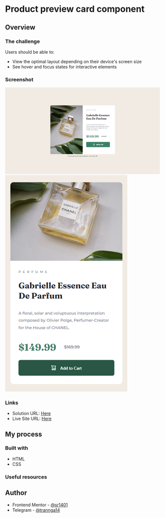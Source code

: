 # Product preview card component

## Overview

### The challenge

Users should be able to:

- View the optimal layout depending on their device's screen size
- See hover and focus states for interactive elements

### Screenshot

![image product desktop](/design/image_desktop.png)
![image product mobile](/design/image_mobile.png)

### Links

- Solution URL: [Here](https://github.com/sr1401/product-preview-card-component-main)
- Live Site URL: [Here](https://sr1401.github.io/product-preview-card-component-main/)

## My process

### Built with

- HTML
- CSS

### Useful resources

## Author

- Frontend Mentor - [@sr1401](https://www.frontendmentor.io/profile/sr1401)
- Telegram - [@trannga14](https://web.telegram.org/k/#@trannga14)

